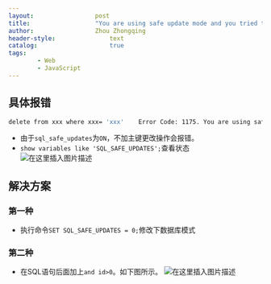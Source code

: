 ```yaml
---
layout:					post
title:					"You are using safe update mode and you tried to update a table without a WHERE that uses a KEY colum"
author:					Zhou Zhongqing
header-style:				text
catalog:					true
tags:
		- Web
		- JavaScript
---
```

## 具体报错

```bash
delete from xxx where xxx= 'xxx'	Error Code: 1175. You are using safe update mode and you tried to update a table without a WHERE that uses a KEY column To disable safe mode, toggle the option in Preferences -> SQL Editor and reconnect.	0.016 sec
```
- 由于`sql_safe_updates`为`ON`，不加主键更改操作会报错。
- `show variables like 'SQL_SAFE_UPDATES';`查看状态
![在这里插入图片描述](https://i-blog.csdnimg.cn/blog_migrate/b1aa2db4b4ed01b06558e7111abb4feb.png)
## 解决方案
### 第一种
- 执行命令`SET SQL_SAFE_UPDATES = 0;`修改下数据库模式

### 第二种
- 在SQL语句后面加上`and id>0`。如下图所示。
![在这里插入图片描述](https://i-blog.csdnimg.cn/blog_migrate/1cef84ab5be5a863d21a9796151ef8c3.png)


